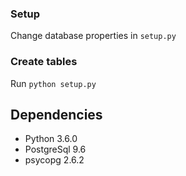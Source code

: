 ### Setup
Change database properties in `setup.py`

### Create tables
Run `python setup.py`

## Dependencies
* Python 3.6.0
* PostgreSql 9.6
* psycopg 2.6.2

